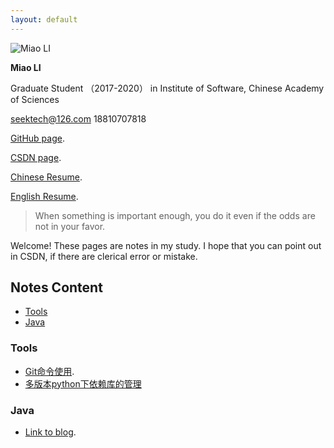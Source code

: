 ```yaml
---
layout: default
---
```

![](https://github.com/seektech/seektech.github.io/blob/master/source/avatar.png "Miao LI")

**Miao LI**  

Graduate Student （2017-2020） in Institute of Software, Chinese Academy of Sciences  

seektech@126.com 18810707818  

[GitHub page](https://github.com/seektech).   

[CSDN page](http://blog.csdn.net/u013413471).  

[Chinese Resume](https://github.com/seektech/Resume-MiaoLI/blob/master/AwesomeCV_CH/resume.pdf).  

[English Resume](https://github.com/seektech/Resume-MiaoLI/blob/master/AwesomeCV_EN/resume.pdf).  

  



> When something is important enough, you do it even if the odds are not in your favor.

Welcome! These pages are notes in my study. I hope that you can point out in CSDN, if there are clerical error or mistake.  



## [](#header-2) Notes Content

* [Tools](#Tools)
* [Java](#Java)

### [](#Tools)Tools

* [Git命令使用](2017120901).
* [多版本python下依赖库的管理](2017121601)

### [](#Java)Java

* [Link to blog](2017120901).

